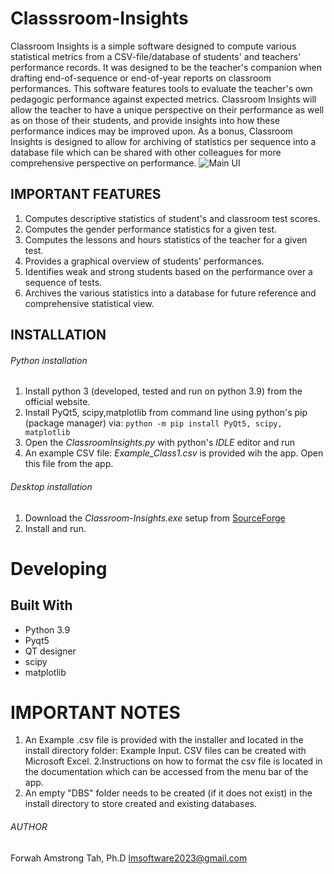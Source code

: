 # Classsroom-Insights
   Classroom Insights is a simple software designed to compute various statistical metrics from a CSV-file/database of students' and teachers' performance records. 
It was designed to be the teacher's companion when drafting end-of-sequence or end-of-year reports on classroom performances. This software features
tools to evaluate the teacher's own pedagogic performance against expected metrics. Classroom Insights will allow the teacher to have a unique
 perspective on their performance as well as on those of their students, and provide insights into how these performance indices may be improved upon.
As a bonus, Classroom Insights is designed to allow for archiving of statistics per sequence into a database file which can be shared with other 
colleagues for  more comprehensive perspective on performance.
![Main UI](https://a.fsdn.com/con/app/proj/classsroom-insights/screenshots/CI_ScoreUI%20.png/max/max/1)

## IMPORTANT FEATURES
1. Computes descriptive statistics of student's and classroom test scores.
2. Computes the gender performance statistics for a given test.
3. Computes the lessons and hours statistics of the teacher for a given test.
4. Provides a graphical overview of students' performances.
5. Identifies weak and strong students based on the performance over a sequence of tests.
6. Archives the various statistics into a database for future reference and comprehensive statistical view.

## INSTALLATION

###### Python installation
1. Install python 3 (developed, tested and run on python 3.9) from the official website.
2. Install PyQt5, scipy,matplotlib  from command line using python's pip (package manager) via:
           ```python -m pip install PyQt5, scipy, matplotlib ```
3. Open the *ClassroomInsights.py* with python's *IDLE* editor and run
4. An example CSV file: *Example_Class1.csv* is provided wih the app. Open this file from the app.

###### Desktop installation
1. Download the *Classroom-Insights.exe* setup from [SourceForge](https://sourceforge.net/projects/classsroom-insights/)
2. Install and run.

# Developing
## Built With
* Python 3.9
* Pyqt5
* QT designer
* scipy
* matplotlib

# IMPORTANT NOTES
1. An Example .csv file is provided with the installer and located in the install directory folder: Example Input. 
CSV files can be created with Microsoft Excel.
2.Instructions on how to format the csv  file is located in the documentation which can be accessed from the menu bar of the app.
3. An empty "DBS" folder needs to be created (if it does not exist) in the install directory to store created and existing databases.

###### AUTHOR
Forwah Amstrong Tah, Ph.D <lmsoftware2023@gmail.com>

